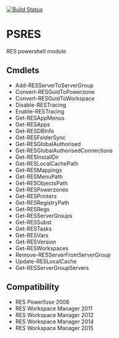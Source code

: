 [![Build Status](https://dev.azure.com/timoline/PSRES/_apis/build/status/timoline.PSRES?branchName=master)](https://dev.azure.com/timoline/PSRES/_build/latest?definitionId=1&branchName=master)
 


 
PSRES
===
RES powershell module

## Cmdlets
* Add-RESServerToServerGroup
* Convert-RESGuidToPowerzone
* Convert-RESGuidToWorkspace
* Disable-RESTracing
* Enable-RESTracing
* Get-RESAppMenus
* Get-RESApps
* Get-RESDBInfo
* Get-RESFolderSync
* Get-RESGlobalAuthorised
* Get-RESGlobalAuthorisedConnections
* Get-RESInstallDir
* Get-RESLocalCachePath
* Get-RESMappings
* Get-RESMenuPath
* Get-RESObjectsPath
* Get-RESPowerzones
* Get-RESPrinters
* Get-RESRegistryPath
* Get-RESRegs
* Get-RESServerGroups
* Get-RESSubst
* Get-RESTasks
* Get-RESVars
* Get-RESVersion
* Get-RESWorkspaces
* Remove-RESServerFromServerGroup
* Update-RESLocalCache
* Get-RESServerGroupServers

## Compatibility
* RES Powerfuse 2008
* RES Workspace Manager 2011
* RES Workspace Manager 2012
* RES Workspace Manager 2014
* RES Workspace Manager 2015
